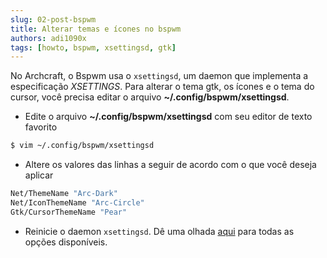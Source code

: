 ```yaml
---
slug: 02-post-bspwm
title: Alterar temas e ícones no bspwm
authors: adi1090x
tags: [howto, bspwm, xsettingsd, gtk]
---
```


No Archcraft, o Bspwm usa o `xsettingsd`, um daemon que implementa a especificação *XSETTINGS*.
Para alterar o tema gtk, os ícones e o tema do cursor, você precisa editar o arquivo **~/.config/bspwm/xsettingsd**.

- Edite o arquivo **~/.config/bspwm/xsettingsd** com seu editor de texto favorito

```bash
$ vim ~/.config/bspwm/xsettingsd
```

<!--truncate-->
  
- Altere os valores das linhas a seguir de acordo com o que você deseja aplicar

```bash
Net/ThemeName "Arc-Dark"
Net/IconThemeName "Arc-Circle"
Gtk/CursorThemeName "Pear"
```

- Reinicie o daemon `xsettingsd`. Dê uma olhada [aqui](https://github.com/derat/xsettingsd/wiki/Settings) para todas as opções disponíveis.
